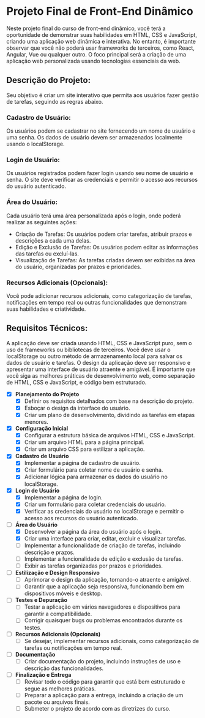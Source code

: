 # Projeto Final de Front-End Dinâmico

Neste projeto final do curso de front-end dinâmico, você terá a oportunidade de demonstrar suas habilidades em HTML, CSS e JavaScript, criando uma aplicação web dinâmica e interativa. No entanto, é importante observar que você não poderá usar frameworks de terceiros, como React, Angular, Vue ou qualquer outro. O foco principal será a criação de uma aplicação web personalizada usando tecnologias essenciais da web.

## Descrição do Projeto:

Seu objetivo é criar um site interativo que permita aos usuários fazer gestão de tarefas, seguindo as regras abaixo.

### Cadastro de Usuário:

Os usuários podem se cadastrar no site fornecendo um nome de usuário e uma senha. Os dados de usuário devem ser armazenados localmente usando o localStorage.

### Login de Usuário:

Os usuários registrados podem fazer login usando seu nome de usuário e senha. O site deve verificar as credenciais e permitir o acesso aos recursos do usuário autenticado.

### Área do Usuário:

Cada usuário terá uma área personalizada após o login, onde poderá realizar as seguintes ações:

- Criação de Tarefas: Os usuários podem criar tarefas, atribuir prazos e descrições a cada uma delas.
- Edição e Exclusão de Tarefas: Os usuários podem editar as informações das tarefas ou excluí-las.
- Visualização de Tarefas: As tarefas criadas devem ser exibidas na área do usuário, organizadas por prazos e prioridades.

### Recursos Adicionais (Opcionais):

Você pode adicionar recursos adicionais, como categorização de tarefas, notificações em tempo real ou outras funcionalidades que demonstram suas habilidades e criatividade.

## Requisitos Técnicos:

A aplicação deve ser criada usando HTML, CSS e JavaScript puro, sem o uso de frameworks ou bibliotecas de terceiros. Você deve usar o localStorage ou outro método de armazenamento local para salvar os dados de usuário e tarefas. O design da aplicação deve ser responsivo e apresentar uma interface de usuário atraente e amigável. É importante que você siga as melhores práticas de desenvolvimento web, como separação de HTML, CSS e JavaScript, e código bem estruturado.



- [x] **Planejamento do Projeto**
  - [x] Definir os requisitos detalhados com base na descrição do projeto.
  - [x] Esboçar o design da interface do usuário.
  - [x] Criar um plano de desenvolvimento, dividindo as tarefas em etapas menores.

- [x] **Configuração Inicial**
  - [x] Configurar a estrutura básica de arquivos HTML, CSS e JavaScript.
  - [x] Criar um arquivo HTML para a página principal.
  - [x] Criar um arquivo CSS para estilizar a aplicação.

- [x] **Cadastro de Usuário**
  - [x] Implementar a página de cadastro de usuário.
  - [x] Criar formulário para coletar nome de usuário e senha.
  - [x] Adicionar lógica para armazenar os dados do usuário no localStorage.

- [x] **Login de Usuário**
  - [x] Implementar a página de login.
  - [x] Criar um formulário para coletar credenciais do usuário.
  - [x] Verificar as credenciais do usuário no localStorage e permitir o acesso aos recursos do usuário autenticado.

- [ ] **Área do Usuário**
  - [x] Desenvolver a página da área do usuário após o login.
  - [x] Criar uma interface para criar, editar, excluir e visualizar tarefas.
  - [ ] Implementar a funcionalidade de criação de tarefas, incluindo descrição e prazos.
  - [ ] Implementar a funcionalidade de edição e exclusão de tarefas.
  - [ ] Exibir as tarefas organizadas por prazos e prioridades.

- [ ] **Estilização e Design Responsivo**
  - [ ] Aprimorar o design da aplicação, tornando-o atraente e amigável.
  - [ ] Garantir que a aplicação seja responsiva, funcionando bem em dispositivos móveis e desktop.

- [ ] **Testes e Depuração**
  - [ ] Testar a aplicação em vários navegadores e dispositivos para garantir a compatibilidade.
  - [ ] Corrigir quaisquer bugs ou problemas encontrados durante os testes.

- [ ] **Recursos Adicionais (Opcionais)**
  - [ ] Se desejar, implementar recursos adicionais, como categorização de tarefas ou notificações em tempo real.

- [ ] **Documentação**
  - [ ] Criar documentação do projeto, incluindo instruções de uso e descrição das funcionalidades.

- [ ] **Finalização e Entrega**
  - [ ] Revisar todo o código para garantir que está bem estruturado e segue as melhores práticas.
  - [ ] Preparar a aplicação para a entrega, incluindo a criação de um pacote ou arquivos finais.
  - [ ] Submeter o projeto de acordo com as diretrizes do curso.
